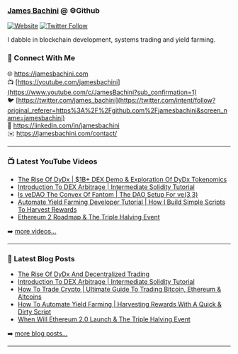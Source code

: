 ### [James Bachini][website] @ ⚙️Github

[![Website](https://img.shields.io/website?label=jamesbachini.com&style=for-the-badge&url=https%3A%2F%2Fjamesbachini.com)](https://jamesbachini.com)
[![Twitter Follow](https://img.shields.io/twitter/follow/james_bachini?color=1DA1F2&logo=twitter&style=for-the-badge)](https://twitter.com/intent/follow?original_referer=https%3A%2F%2Fgithub.com%2Fjamesbachini&screen_name=jamesbachini)

I dabble in blockchain development, systems trading and yield farming.

### 👋 Connect With Me

🌐 https://jamesbachini.com
<br />
📺 [https://youtube.com/jamesbachini](https://www.youtube.com/c/JamesBachini?sub_confirmation=1)
<br />
🐦 [https://twitter.com/james_bachini](https://twitter.com/intent/follow?original_referer=https%3A%2F%2Fgithub.com%2Fjamesbachini&screen_name=jamesbachini)
<br />
👔 https://linkedin.com/in/jamesbachini
<br />
✉️ https://jamesbachini.com/contact/

---

### 📺 Latest YouTube Videos

<!-- YOUTUBE:START -->
- [The Rise Of DyDx | $1B+ DEX Demo &amp; Exploration Of DyDx Tokenomics](https://www.youtube.com/watch?v=G4Evnbja3-A)
- [Introduction To DEX Arbitrage | Intermediate Solidity Tutorial](https://www.youtube.com/watch?v=JQU4xVEzphU)
- [Is veDAO The Convex Of Fantom | The DAO Setup For ve&lpar;3,3&rpar;](https://www.youtube.com/watch?v=V5HQvs-Iejk)
- [Automate Yield Farming Developer Tutorial | How I Build Simple Scripts To Harvest Rewards](https://www.youtube.com/watch?v=aoPuHVdbHYo)
- [Ethereum 2 Roadmap &amp; The Triple Halving Event](https://www.youtube.com/watch?v=q9jqwkP9740)
<!-- YOUTUBE:END -->

➡️ [more videos...](https://youtube.com/jamesbachini)

---

### 📝 Latest Blog Posts

<!-- BLOG-POST-LIST:START -->
- [The Rise Of DyDx And Decentralized Trading](https://jamesbachini.com/dydx/)
- [Introduction To DEX Arbitrage | Intermediate Solidity Tutorial](https://jamesbachini.com/dex-arbitrage/)
- [How To Trade Crypto | Ultimate Guide To Trading Bitcoin, Ethereum &amp; Altcoins](https://jamesbachini.com/how-to-trade-crypto/)
- [How To Automate Yield Farming | Harvesting Rewards With A Quick &amp; Dirty Script](https://jamesbachini.com/automate-yield-farming/)
- [When Will Ethereum 2.0 Launch &amp; The Triple Halving Event](https://jamesbachini.com/ethereum-v2/)
<!-- BLOG-POST-LIST:END -->

➡️ [more blog posts...](https://jamesbachini.com)

---

[website]: https://jamesbachini.com
[twitter]: https://twitter.com/james_bachini
[youtube]: https://youtube.com/jamesbachini
[linkedin]: https://linkedin.com/in/jamesbachini
